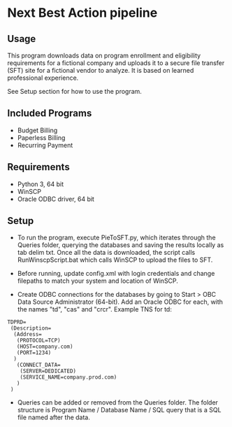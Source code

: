 # Next Best Action pipeline

## Usage
This program downloads data on program enrollment and eligibility requirements for a fictional company and uploads it to a secure file transfer (SFT) site for a fictional vendor to analyze. It is based on learned professional experience.

See Setup section for how to use the program.

## Included Programs
* Budget Billing
* Paperless Billing
* Recurring Payment

## Requirements
* Python 3, 64 bit
* WinSCP
* Oracle ODBC driver, 64 bit

## Setup
* To run the program, execute PieToSFT.py, which iterates through the Queries folder, querying the databases and saving the results locally as tab delim txt. Once all the data is downloaded, the script calls RunWinscpScript.bat which calls WinSCP to upload the files to SFT.

* Before running, update config.xml with login credentials and change filepaths to match your system and location of WinSCP.

* Create ODBC connections for the databases by going to Start > OBC Data Source Administrator (64-bit). Add an Oracle ODBC for each, with the names "td", "cas" and "crcr". Example TNS for td:

```
TDPRD=
 (Description=
  (Address=
   (PROTOCOL=TCP)
   (HOST=company.com)
   (PORT=1234)
  )
   (CONNECT_DATA=
    (SERVER=DEDICATED)
	(SERVICE_NAME=company.prod.com)
   )
 )
```

* Queries can be added or removed from the Queries folder. The folder structure is Program Name / Database Name / SQL query that is a SQL file named after the data.
